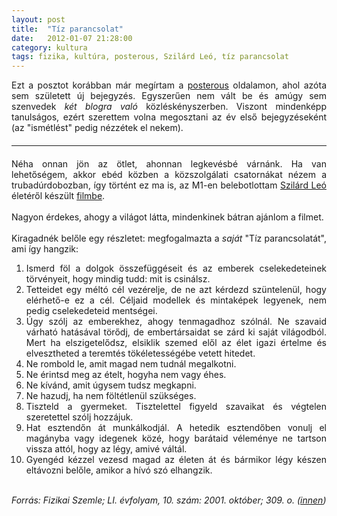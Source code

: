 ```yaml
---
layout: post
title:  "Tíz parancsolat"
date:   2012-01-07 21:28:00
category: kultura
tags: fizika, kultúra, posterous, Szilárd Leó, tíz parancsolat
---
```


<div style="text-align: justify;">
Ezt a posztot korábban már megírtam a <a href="http://vbalazs.posterous.com/tiz-parancsolat" target="_blank">posterous</a> oldalamon, ahol azóta sem született új bejegyzés. Egyszerűen nem vált be és amúgy sem szenvedek <i>két blogra való</i>&nbsp;közléskényszerben. Viszont mindenképp tanulságos, ezért szerettem volna megosztani az év első bejegyzéseként (az "ismétlést" pedig nézzétek el nekem).</div>
<hr style="color: silver; margin-bottom: 20px; margin-top: 20px; width: 100%;" />
<div style="text-align: justify;">
Néha onnan jön az ötlet, ahonnan legkevésbé várnánk. Ha van lehetőségem, akkor ebéd közben a közszolgálati csatornákat nézem a trubadúrdobozban, így történt ez ma is, az M1-en belebotlottam <a href="http://hu.wikipedia.org/wiki/Szil%C3%A1rd_Le%C3%B3">Szilárd Leó</a> életéről készült <a href="http://premier.mtv.hu/Hirek/2011/02/09/09/Szilard_Leo__valamilyen_ertelemben_gyermek_tudtam_maradni.aspx">filmbe</a>.</div>
<div style="text-align: justify;">
<br /></div>
<div style="text-align: justify;">
Nagyon érdekes, ahogy a világot látta, mindenkinek bátran ajánlom a filmet.</div>
<div style="text-align: justify;">
<br /></div>
<div style="text-align: justify;">
Kiragadnék belőle egy részletet: megfogalmazta a <i>saját</i> "Tíz parancsolatát", ami így hangzik:</div>
<ol>
<li style="text-align: justify;">Ismerd föl a dolgok összefüggéseit és az emberek cselekedeteinek törvényeit, hogy mindig tudd: mit is csinálsz.</li>
<li style="text-align: justify;">Tetteidet egy méltó cél vezérelje, de ne azt kérdezd szüntelenül, hogy elérhető-e ez a cél. Céljaid modellek és mintaképek legyenek, nem pedig cselekedeteid mentségei.</li>
<li style="text-align: justify;">Úgy szólj az emberekhez, ahogy tenmagadhoz szólnál. Ne szavaid várható hatásával törődj, de embertársaidat se zárd ki saját világodból. Mert ha elszigetelődsz, elsiklik szemed elől az élet igazi értelme és elvesztheted a teremtés tökéletességébe vetett hitedet.</li>
<li style="text-align: justify;">Ne rombold le, amit magad nem tudnál megalkotni.</li>
<li style="text-align: justify;">Ne érintsd meg az ételt, hogyha nem vagy éhes.</li>
<li style="text-align: justify;">Ne kívánd, amit úgysem tudsz megkapni.</li>
<li style="text-align: justify;">Ne hazudj, ha nem föltétlenül szükséges.</li>
<li style="text-align: justify;">Tiszteld a gyermeket. Tisztelettel figyeld szavaikat és végtelen szeretettel szólj hozzájuk.</li>
<li style="text-align: justify;">Hat esztendőn át munkálkodjál. A hetedik esztendőben vonulj el magányba vagy idegenek közé, hogy barátaid véleménye ne tartson vissza attól, hogy az légy, amivé váltál.</li>
<li style="text-align: justify;">Gyengéd kézzel vezesd magad az életen át és bármikor légy készen eltávozni belőle, amikor a hívó szó elhangzik.</li>
</ol>
<div style="text-align: justify;">
<br />
<i>Forrás: Fizikai Szemle; LI. évfolyam, 10. szám: 2001. október; 309. o. (<a href="http://matfiz.uw.hu/vendegek/tiz_parancsolat.html">innen</a>)</i></div>

